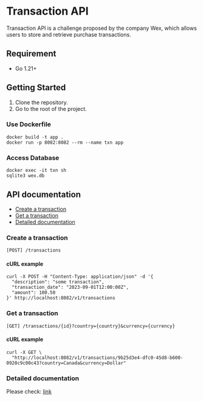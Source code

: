 # Transaction API

Transaction API is a challenge proposed by the company Wex, which allows users to store and retrieve purchase transactions.

## Requirement

- Go 1.21+

## Getting Started

1. Clone the repository.
2. Go to the root of the project.

### Use Dockerfile

```
docker build -t app .
docker run -p 8082:8082 --rm --name txn app
```

### Access Database

```
docker exec -it txn sh
sqlite3 wex.db
```

## API documentation

- [Create a transaction](#create-a-transaction)
- [Get a transaction](#get-a-transaction)
- [Detailed documentation](#detailed-documentation)

### Create a transaction

`[POST] /transactions`

#### cURL example

```
curl -X POST -H "Content-Type: application/json" -d '{
  "description": "some transaction",
  "transaction_date": "2023-09-01T12:00:00Z",
  "amount": 100.50
}' http://localhost:8082/v1/transactions
```

### Get a transaction

`[GET] /transactions/{id}?country={country}&currency={currency}`

#### cURL example

```
curl -X GET \
  "http://localhost:8082/v1/transactions/9b25d3e4-dfc0-45d8-b600-0920c9c00c43?country=Canada&currency=Dollar"

```

### Detailed documentation

Please check: [link](https://vickiliou.github.io/challenge-wex/swagger.html)
